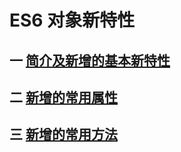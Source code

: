 # ES6 对象新特性

## 一 [简介及新增的基本新特性](/qian-duan-ji-zhu-xue-xi-zong-jie-zheng-li/javascript/es6zhong-dian/es6-dui-xiang-xin-te-xing/jian-jie-ji-xin-zeng-de-ji-ben-xin-te-xing.md)


## 二 [新增的常用属性](/qian-duan-ji-zhu-xue-xi-zong-jie-zheng-li/javascript/es6zhong-dian/es6-dui-xiang-xin-te-xing/dui-xiang-xin-zeng-de-chang-yong-shu-xing.md)


## 三 [新增的常用方法](/qian-duan-ji-zhu-xue-xi-zong-jie-zheng-li/javascript/es6zhong-dian/es6-dui-xiang-xin-te-xing/dui-xiang-xin-zeng-de-chang-yong-fang-fa.md)
